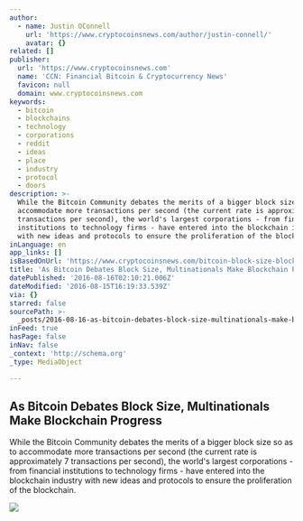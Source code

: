 ```yaml
---
author:
  - name: Justin OConnell
    url: 'https://www.cryptocoinsnews.com/author/justin-connell/'
    avatar: {}
related: []
publisher:
  url: 'https://www.cryptocoinsnews.com'
  name: 'CCN: Financial Bitcoin & Cryptocurrency News'
  favicon: null
  domain: www.cryptocoinsnews.com
keywords:
  - bitcoin
  - blockchains
  - technology
  - corporations
  - reddit
  - ideas
  - place
  - industry
  - protocol
  - doors
description: >-
  While the Bitcoin Community debates the merits of a bigger block size so as to
  accommodate more transactions per second (the current rate is approximately 7
  transactions per second), the world's largest corporations - from financial
  institutions to technology firms - have entered into the blockchain industry
  with new ideas and protocols to ensure the proliferation of the blockchain.
inLanguage: en
app_links: []
isBasedOnUrl: 'https://www.cryptocoinsnews.com/bitcoin-block-size-blockchain/'
title: 'As Bitcoin Debates Block Size, Multinationals Make Blockchain Progress'
datePublished: '2016-08-16T02:10:21.006Z'
dateModified: '2016-08-15T16:19:33.539Z'
via: {}
starred: false
sourcePath: >-
  _posts/2016-08-16-as-bitcoin-debates-block-size-multinationals-make-blockchai.md
inFeed: true
hasPage: false
inNav: false
_context: 'http://schema.org'
_type: MediaObject

---
```

<article style=""><h1>As Bitcoin Debates Block Size, Multinationals Make Blockchain Progress</h1><p>While the Bitcoin Community debates the merits of a bigger block size so as to accommodate more transactions per second (the current rate is approximately 7 transactions per second), the world's largest corporations - from financial institutions to technology firms - have entered into the blockchain industry with new ideas and protocols to ensure the proliferation of the blockchain.</p><img src="https://www.cryptocoinsnews.com/wp-content/uploads/2016/08/As-Bitcoin-Debates-Block-Size-Multinationals-Make-Blockchain-Progress.jpg" /></article>